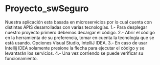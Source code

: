 # Proyecto_swSeguro
Nuestra aplicación esta basada en microservicios por lo cual cuenta con distintas APIS desarrolladas con varias tecnologías.
1.- Para desplegar nuestro proyecto primero debemos decargar el código.
2.- Abrir el código en la herramienta de su preferencia, tomar en cuenta la tecnología que se está usando. Opciones Visual Studio, IntelliJ IDEA.
3.- En caso de usar Intellij IDEA solamente presione la flecha para ejecutar el código y se levantarán los servicios.
4.- Una vez corriendo se puede verificar su funcionamiento.
